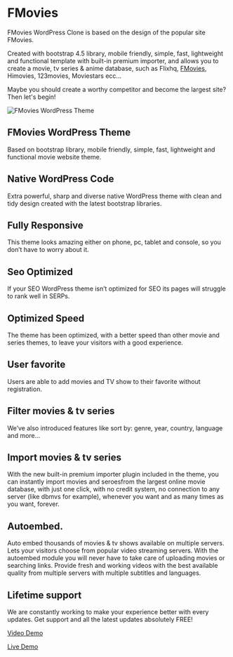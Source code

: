 # FMovies

FMovies WordPress Clone is based on the design of the popular site FMovies.

Created with bootstrap 4.5 library, mobile friendly, simple, fast, lightweight and functional template with built-in premium importer, and allows you to create a movie, tv series & anime database, such as Flixhq, [FMovies](https://fmovies.black/), Himovies, 123movies, Moviestars ecc…

Maybe you should create a worthy competitor and become the largest site? Then let's begin!



![FMovies WordPress Theme](https://i.imgur.com/JJcPwb2.png)

##  FMovies WordPress Theme

Based on bootstrap library, mobile friendly, simple, fast, lightweight and functional movie website theme.

##  Native WordPress Code

Extra powerful, sharp and diverse native WordPress theme with clean and tidy design created with the latest bootstrap libraries.

##  Fully Responsive

This theme looks amazing either on phone, pc, tablet and console, so you don’t have to worry about it.

##  Seo Optimized

If your SEO WordPress theme isn’t optimized for SEO its pages will struggle to rank well in SERPs.

##  Optimized Speed

The theme has been optimized, with a better speed than other movie and series themes, to leave your visitors with a good experience.

##  User favorite

Users are able to add movies and TV show to their favorite without registration.

##  Filter movies & tv series

We’ve also introduced features like sort by: genre, year, country, language and more…

##  Import movies & tv series

With the new built-in premium importer plugin included in the theme, you can instantly import movies and seroesfrom the largest online movie database, with just one click, with no credit system, no connection to any server (like dbmvs for example), whenever you want and as many times as you want, forever.

##  Autoembed.

Auto embed thousands of movies & tv shows available on multiple servers. Lets your visitors choose from popular video streaming servers. With the autoembed module you will never have to take care of uploading movies or searching links. Provide fresh and working videos with the best available quality from multiple servers with multiple subtitles and languages.

##  Lifetime support

We are constantly working to make your experience better with every updates. Get support and all the latest updates absolutely FREE!


[Video Demo](https://streamable.com/ma093r) 

[Live Demo](https://fmovies.best/) 



